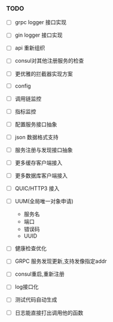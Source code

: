 ### TODO

- [ ] grpc logger 接口实现
- [ ] gin logger 接口实现
- [ ] api 重新组织
- [ ] consul对其他注册服务的检查
- [ ] 更优雅的拦截器实现方案
- [ ] config
- [ ] 调用链监控
- [ ] 指标监控
- [ ] 配置服务接口抽象
- [ ] json 数据格式支持
- [ ] 服务注册与发现接口抽象
- [ ] 更多缓存客户端接入
- [ ] 更多数据库客户端接入
- [ ] QUIC/HTTP3 接入
- [ ] UUM(全局唯一对象申请)
    - 服务名
    - 端口
    - 错误码
    - UUID

- [ ] 健康检查优化
- [ ] GRPC 服务发现更新,支持发像指定addr
- [ ] consul重启,重新注册
- [ ] log接口化
- [ ] 测试代码自动生成
- [ ] 日志能直接打出调用他的函数
